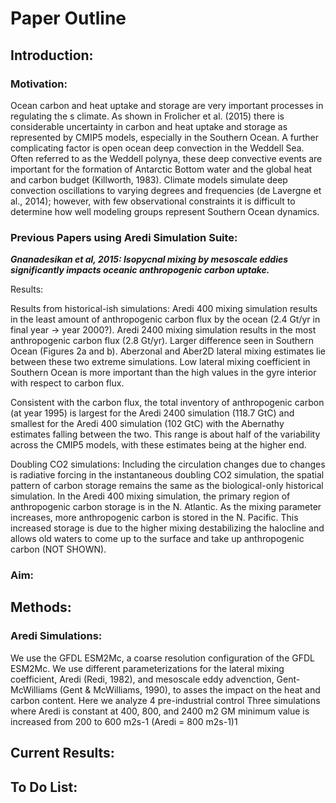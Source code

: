 # Paper Outline 

## Introduction: 
### Motivation: 
Ocean carbon and heat uptake and storage are very important processes in regulating the s climate. As shown in Frolicher et al. (2015) there is considerable uncertainty in carbon and heat uptake and storage as represented by CMIP5 models, especially in the Southern Ocean. A further complicating factor is open ocean deep convection in the Weddell Sea. Often referred to as the Weddell polynya, these deep convective events are important for the formation of Antarctic Bottom water and the global heat and carbon budget (Killworth, 1983). Climate models simulate deep convection oscillations to varying degrees and frequencies (de Lavergne et al., 2014); however, with few observational constraints it is difficult to determine how well modeling groups represent Southern Ocean dynamics.

### Previous Papers using Aredi Simulation Suite: 
***Gnanadesikan et al, 2015: Isopycnal mixing by mesoscale eddies significantly impacts oceanic anthropogenic carbon uptake.***

Results:

Results from historical-ish simulations: 
Aredi 400 mixing simulation results in the least amount of anthropogenic carbon flux by the ocean (2.4 Gt/yr in final year → year 2000?). Aredi 2400 mixing simulation results in the most anthropogenic carbon flux (2.8 Gt/yr). Larger difference seen in Southern Ocean (Figures 2a and b). Aberzonal and Aber2D lateral mixing estimates lie between these two extreme simulations. Low lateral mixing coefficient in Southern Ocean is more important than the high values in the gyre interior with respect to carbon flux. 

Consistent with the carbon flux, the total inventory of anthropogenic carbon (at year 1995) is largest for the Aredi 2400 simulation (118.7 GtC) and smallest for the Aredi 400 simulation (102 GtC) with the Abernathy estimates falling between the two. This range is about half of the variability across the CMIP5 models, with these estimates being at the higher end.  

Doubling CO2 simulations:
Including the circulation changes due to changes is radiative forcing in the instantaneous doubling CO2 simulation, the spatial pattern of carbon storage remains the same as the biological-only historical simulation. In the Aredi 400 mixing simulation, the primary region of anthropogenic carbon storage is in the N. Atlantic. As the mixing parameter increases, more anthropogenic carbon is stored in the N. Pacific. This increased storage is due to the higher mixing destabilizing the halocline and allows old waters to come up to the surface and take up anthropogenic carbon (NOT SHOWN).

### Aim:


## Methods: 
### Aredi Simulations:  
We use the GFDL ESM2Mc, a coarse resolution configuration of the GFDL ESM2Mc. We use different parameterizations for the lateral mixing coefficient, Aredi (Redi, 1982), and mesoscale eddy advenction, Gent-McWilliams (Gent & McWilliams, 1990), to asses the impact on the heat and carbon content. Here we analyze 4 pre-industrial control  Three simulations where Aredi is constant at 400, 800, and 2400 m2
GM minimum value is increased from 200 to 600 m2s-1 (Aredi = 800 m2s-1)1


## Current Results: 

## To Do List: 
